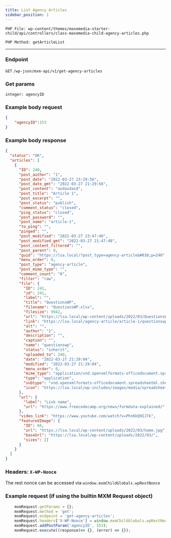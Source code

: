```yaml
---
title: List Agency Articles
sidebar_position: 1
---
```


`PHP File: wp-content/themes/maxomedia-starter-child/api/controllers/class-maxomedia-child-agency-articles.php`

`PHP Method: getArticleList`

---

### Endpoint

`GET` `/wp-json/mxm-api/v1/get-agency-articles`

### Get params

`integer: agencyID`

### Example body request

```json
{
    "agencyID":153
}
```

### Example body response

```json
{
  "status": "OK",
  "articles": [
    {
      "ID": 240,
      "post_author": "1",
      "post_date": "2022-03-27 23:29:56",
      "post_date_gmt": "2022-03-27 21:29:56",
      "post_content": "asdasdasd",
      "post_title": "Article 1",
      "post_excerpt": "",
      "post_status": "publish",
      "comment_status": "closed",
      "ping_status": "closed",
      "post_password": "",
      "post_name": "article-1",
      "to_ping": "",
      "pinged": "",
      "post_modified": "2022-03-27 23:47:40",
      "post_modified_gmt": "2022-03-27 21:47:40",
      "post_content_filtered": "",
      "post_parent": 0,
      "guid": "https://lsa.local/?post_type=agency-article&#038;p=240",
      "menu_order": 0,
      "post_type": "agency-article",
      "post_mime_type": "",
      "comment_count": "0",
      "filter": "raw",
      "file": {
        "ID": 241,
        "id": 241,
        "label": "",
        "title": "QuestionsWP",
        "filename": "QuestionsWP.xlsx",
        "filesize": 9942,
        "url": "https://lsa.local/wp-content/uploads/2022/03/QuestionsWP.xlsx",
        "link": "https://lsa.local/agency-article/article-1/questionswp/",
        "alt": "",
        "author": "1",
        "description": "",
        "caption": "",
        "name": "questionswp",
        "status": "inherit",
        "uploaded_to": 240,
        "date": "2022-03-27 21:29:04",
        "modified": "2022-03-27 21:29:04",
        "menu_order": 0,
        "mime_type": "application/vnd.openxmlformats-officedocument.spreadsheetml.sheet",
        "type": "application",
        "subtype": "vnd.openxmlformats-officedocument.spreadsheetml.sheet",
        "icon": "https://lsa.local/wp-includes/images/media/spreadsheet.png"
      },
      "url": {
        "label": "Link name",
        "url": "https://www.freecodecamp.org/news/formdata-explained/"
      },
      "video_link": "https://www.youtube.com/watch?v=PhnKkQ9IJ7k",
      "featuredImage": {
        "ID": 66,
        "url": "https://lsa.local/wp-content/uploads/2022/03/home.jpg",
        "baseUrl": "https://lsa.local/wp-content/uploads/2022/03/",
        "sizes": []
      }
    }
  ]
}
```

### Headers: `X-WP-Nonce`
The rest nonce can be accessed via `window.mxmChildGlobals.wpRestNonce`

### Example request (if using the builtin MXM Request object)

```javascript
    mxmRequest.getParams = {};
    mxmRequest.method = 'get';
    mxmRequest.endpoint = 'get-agency-articles';
    mxmRequest.headers['X-WP-Nonce'] = window.mxmChildGlobals.wpRestNonce
    mxmRequest.addPostParam('agencyID', 153);
    mxmRequest.execute((response)=> {}, (error) => {});
```